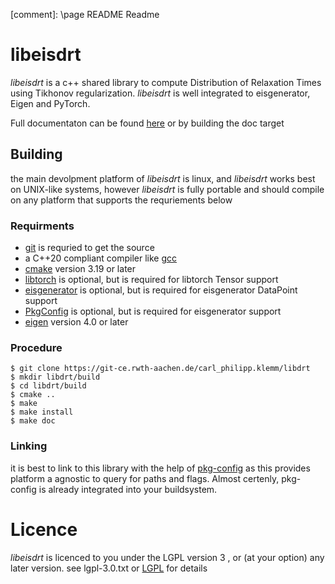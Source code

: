 [comment]: \page README Readme

# libeisdrt

_libeisdrt_ is a c++ shared library to compute Distribution of Relaxation Times using Tikhonov regularization.
_libeisdrt_ is well integrated to eisgenerator, Eigen and PyTorch.

Full documentaton can be found [here](https://uvos.xyz/kiss/libdrtdoc) or by building the doc target

## Building

the main devolpment platform of _libeisdrt_ is linux, and _libeisdrt_ works best on UNIX-like systems, however _libeisdrt_ is fully portable and should compile on any platform that supports the requriements below

### Requirments
- [git](https://git-scm.com/) is requried to get the source
- a C++20 compliant compiler like [gcc](https://gcc.gnu.org/)
- [cmake](https://cmake.org/) version 3.19 or later
- [libtorch](https://pytorch.org/get-started/locally/) is optional, but is required for libtorch Tensor support
- [eisgenerator](https://git-ce.rwth-aachen.de/carl_philipp.klemm/eisgenerator) is optional, but is required for eisgenerator DataPoint support
- [PkgConfig](https://www.freedesktop.org/wiki/Software/pkg-config/) is optional, but is required for eisgenerator support
- [eigen](https://eigen.tuxfamily.org/index.php?title=Main_Page) version 4.0 or later

### Procedure
```
$ git clone https://git-ce.rwth-aachen.de/carl_philipp.klemm/libdrt
$ mkdir libdrt/build
$ cd libdrt/build
$ cmake ..
$ make
$ make install
$ make doc
```

### Linking

it is best to link to this library with the help of [pkg-config](https://www.freedesktop.org/wiki/Software/pkg-config/) as this provides platform a agnostic to query for paths and flags. Almost certenly, pkg-config is already integrated into your buildsystem.

# Licence

_libeisdrt_ is licenced to you under the LGPL version 3 , or (at your option) any later version. see lgpl-3.0.txt or [LGPL](https://www.gnu.org/licenses/lgpl-3.0.en.html) for details
